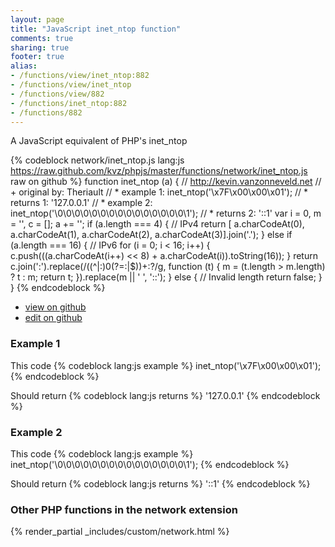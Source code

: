 ```yaml
---
layout: page
title: "JavaScript inet_ntop function"
comments: true
sharing: true
footer: true
alias:
- /functions/view/inet_ntop:882
- /functions/view/inet_ntop
- /functions/view/882
- /functions/inet_ntop:882
- /functions/882
---
```

<!-- Generated by Rakefile:build -->
A JavaScript equivalent of PHP's inet_ntop

{% codeblock network/inet_ntop.js lang:js https://raw.github.com/kvz/phpjs/master/functions/network/inet_ntop.js raw on github %}
function inet_ntop (a) {
  // http://kevin.vanzonneveld.net
  // +   original by: Theriault
  // *     example 1: inet_ntop('\x7F\x00\x00\x01');
  // *     returns 1: '127.0.0.1'
  // *     example 2: inet_ntop('\0\0\0\0\0\0\0\0\0\0\0\0\0\0\0\1');
  // *     returns 2: '::1'
  var i = 0,
    m = '',
    c = [];
  a += '';
  if (a.length === 4) { // IPv4
    return [
    a.charCodeAt(0), a.charCodeAt(1), a.charCodeAt(2), a.charCodeAt(3)].join('.');
  } else if (a.length === 16) { // IPv6
    for (i = 0; i < 16; i++) {
      c.push(((a.charCodeAt(i++) << 8) + a.charCodeAt(i)).toString(16));
    }
    return c.join(':').replace(/((^|:)0(?=:|$))+:?/g, function (t) {
      m = (t.length > m.length) ? t : m;
      return t;
    }).replace(m || ' ', '::');
  } else { // Invalid length
    return false;
  }
}
{% endcodeblock %}

 - [view on github](https://github.com/kvz/phpjs/blob/master/functions/network/inet_ntop.js)
 - [edit on github](https://github.com/kvz/phpjs/edit/master/functions/network/inet_ntop.js)

### Example 1
This code
{% codeblock lang:js example %}
inet_ntop('\x7F\x00\x00\x01');
{% endcodeblock %}

Should return
{% codeblock lang:js returns %}
'127.0.0.1'
{% endcodeblock %}

### Example 2
This code
{% codeblock lang:js example %}
inet_ntop('\0\0\0\0\0\0\0\0\0\0\0\0\0\0\0\1');
{% endcodeblock %}

Should return
{% codeblock lang:js returns %}
'::1'
{% endcodeblock %}


### Other PHP functions in the network extension
{% render_partial _includes/custom/network.html %}
